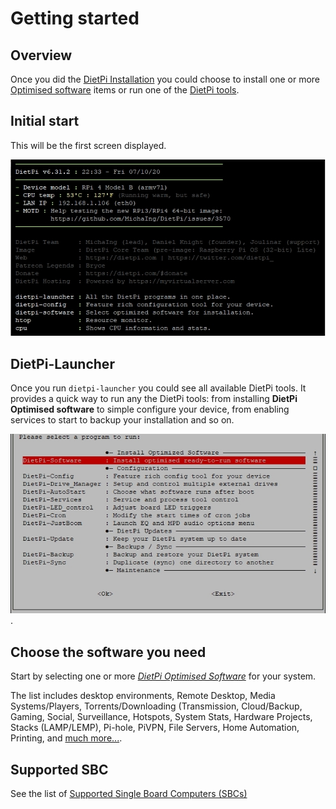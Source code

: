 # Getting started

## Overview

Once you did the [DietPi Installation](../user-guide_install) you could choose to install one or more [Optimised software](../user-optimised-software) items or run one of the [DietPi tools](../user-guide_tools).

## Initial start 

This will be the first screen displayed.

![dietpi-login-screen](assets/images/dietpi-login-screen.jpg)

## DietPi-Launcher

Once you run `dietpi-launcher` you could see all available DietPi tools. It provides a quick way to run any the DietPi tools: from installing **DietPi Optimised software** to simple configure your device, from enabling services to start to backup your installation and so on.

![dietpi-launcher](assets/images/dietpi-launcher.jpg).

## Choose the software you need

Start by selecting one or more [_DietPi Optimised Software_](../user-optimised-software) for your system. 

The list includes desktop environments, Remote Desktop, Media Systems/Players, Torrents/Downloading (Transmission, Cloud/Backup, Gaming, Social, Surveillance, Hotspots, System Stats, Hardware Projects, Stacks (LAMP/LEMP), Pi-hole, PiVPN, File Servers, Home Automation, Printing, and [much more...](../user-optimised-software).

## Supported SBC

See the list of [Supported Single Board Computers (SBCs)](../hardware-supported_sbc)
